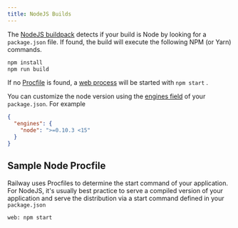 ```yaml
---
title: NodeJS Builds
---
```


The [NodeJS buildpack](https://github.com/heroku/nodejs-npm-buildpack) detects
if your build is Node by looking for a `package.json` file. If found, the build
will execute the following NPM (or Yarn) commands.

```bash
npm install
npm run build
```

If no [Procfile](/deploy/builds#procfile) is found,
a [web process](/deploy/builds#web-process) will be started with `npm start`
.

You can customize the node version using the [engines field](https://docs.npmjs.com/cli/v7/configuring-npm/package-json#engines) of your `package.json`. For example

```json
{
  "engines": {
    "node": ">=0.10.3 <15"
  }
}
```

## Sample Node Procfile

Railway uses Procfiles to determine the start command of your application. For NodeJS, it's usually best practice to serve a compiled version of your application and serve the distribution via a start command defined in your `package.json`

```
web: npm start
```
